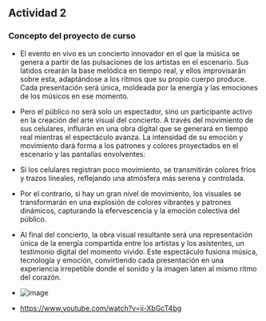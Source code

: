 ## Actividad 2

### Concepto del proyecto de curso

- El evento en vivo es un concierto innovador en el que la música se genera a partir de las pulsaciones de los artistas en el escenario. Sus latidos crearán la base melódica en tiempo real, y ellos improvisarán sobre esta, adaptándose a los ritmos que su propio cuerpo produce. Cada presentación será única, moldeada por la energía y las emociones de los músicos en ese momento.

- Pero el público no será solo un espectador, sino un participante activo en la creación del arte visual del concierto. A través del movimiento de sus celulares, influirán en una obra digital que se generará en tiempo real mientras el espectáculo avanza. La intensidad de su emoción y movimiento dará forma a los patrones y colores proyectados en el escenario y las pantallas envolventes:

- Si los celulares registran poco movimiento, se transmitirán colores fríos y trazos lineales, reflejando una atmósfera más serena y controlada.

- Por el contrario, si hay un gran nivel de movimiento, los visuales se transformarán en una explosión de colores vibrantes y patrones dinámicos, capturando la efervescencia y la emoción colectiva del público.

- Al final del concierto, la obra visual resultante será una representación única de la energía compartida entre los artistas y los asistentes, un testimonio digital del momento vivido. Este espectáculo fusiona música, tecnología y emoción, convirtiendo cada presentación en una experiencia irrepetible donde el sonido y la imagen laten al mismo ritmo del corazón.

- ![image](https://github.com/user-attachments/assets/2b7b6097-d882-4014-8cad-6f050b52378e)

- https://www.youtube.com/watch?v=ji-XbGcT4bg









































